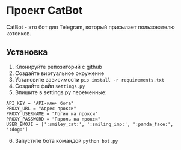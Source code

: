 # Проект CatBot

CatBot - это бот для Telegram, который присылает пользователю котоиков.

## Установка

1. Клонируйте репозиторий с github
2. Создайте виртуальное окружение
3. Установите зависимости `pip install -r requirements.txt`
4. Создайте файл `settings.py`
5. Впишите в settings.py переменные:
```
API_KEY = "API-ключ бота"
PROXY_URL = "Адрес прокси"
PROXY_USERNAME = "Логин на прокси"
PROXY_PASSWORD = "Пароль на прокси"
USER_EMOJI = [':smiley_cat:', ':smiling_imp:', ':panda_face:', ':dog:']
```
6. Запустите бота командой `python bot.py`